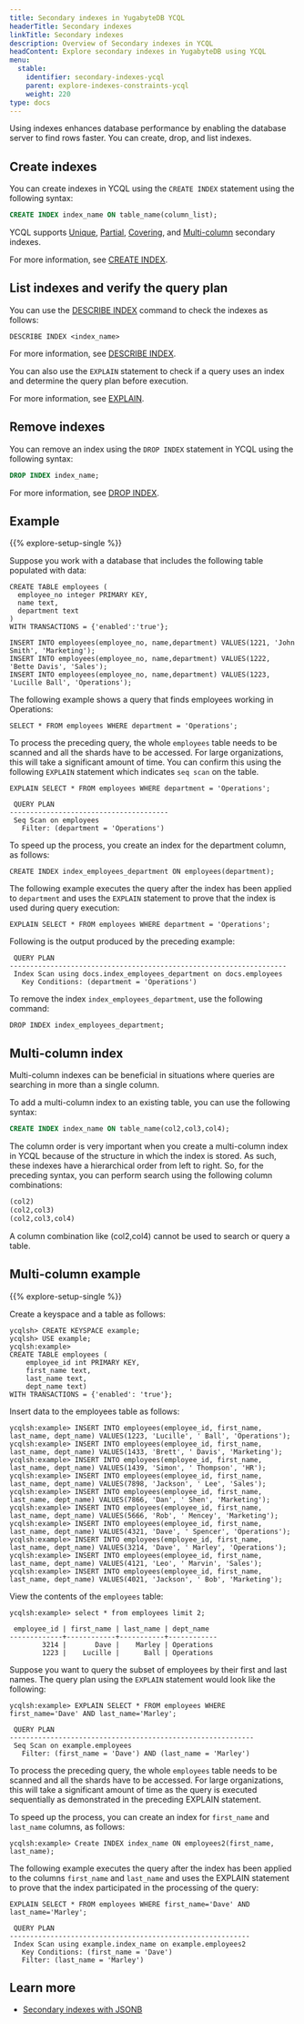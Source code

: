 ```yaml
---
title: Secondary indexes in YugabyteDB YCQL
headerTitle: Secondary indexes
linkTitle: Secondary indexes
description: Overview of Secondary indexes in YCQL
headContent: Explore secondary indexes in YugabyteDB using YCQL
menu:
  stable:
    identifier: secondary-indexes-ycql
    parent: explore-indexes-constraints-ycql
    weight: 220
type: docs
---
```


Using indexes enhances database performance by enabling the database server to find rows faster. You can create, drop, and list indexes.

## Create indexes

You can create indexes in YCQL using the `CREATE INDEX` statement using the following syntax:

```sql
CREATE INDEX index_name ON table_name(column_list);
```

YCQL supports [Unique](../unique-index-ycql/), [Partial](../partial-index-ycql/), [Covering](../covering-index-ycql/), and [Multi-column](#multi-column-index) secondary indexes.

For more information, see [CREATE INDEX](../../../../api/ycql/ddl_create_index/).

## List indexes and verify the query plan

You can use the [DESCRIBE INDEX](../../../../admin/ycqlsh/#describe) command to check the indexes as follows:

```cql
DESCRIBE INDEX <index_name>
```

For more information, see [DESCRIBE INDEX](../../../../admin/ycqlsh/#describe).

You can also use the `EXPLAIN` statement to check if a query uses an index and determine the query plan before execution.

For more information, see [EXPLAIN](../../../../api/ycql/explain/).

## Remove indexes

You can remove an index using the `DROP INDEX` statement in YCQL using the following syntax:

```sql
DROP INDEX index_name;
```

For more information, see [DROP INDEX](../../../../api/ycql/ddl_drop_index/).

## Example

{{% explore-setup-single %}}

Suppose you work with a database that includes the following table populated with data:

```cql
CREATE TABLE employees (
  employee_no integer PRIMARY KEY,
  name text,
  department text
)
WITH TRANSACTIONS = {'enabled':'true'};
```

```cql
INSERT INTO employees(employee_no, name,department) VALUES(1221, 'John Smith', 'Marketing');
INSERT INTO employees(employee_no, name,department) VALUES(1222, 'Bette Davis', 'Sales');
INSERT INTO employees(employee_no, name,department) VALUES(1223, 'Lucille Ball', 'Operations');
```

The following example shows a query that finds employees working in Operations:

```cql
SELECT * FROM employees WHERE department = 'Operations';
```

To process the preceding query, the whole `employees` table needs to be scanned and all the shards have to be accessed. For large organizations, this will take a significant amount of time. You can confirm this using the following `EXPLAIN` statement which indicates `seq scan` on the table.

```cql
EXPLAIN SELECT * FROM employees WHERE department = 'Operations';
```

```output
 QUERY PLAN
---------------------------------------
 Seq Scan on employees
   Filter: (department = 'Operations')
```

To speed up the process, you create an index for the department column, as follows:

```cql
CREATE INDEX index_employees_department ON employees(department);
```

The following example executes the query after the index has been applied to `department` and uses the `EXPLAIN` statement to prove that the index is used during query execution:

```cql
EXPLAIN SELECT * FROM employees WHERE department = 'Operations';
```

Following is the output produced by the preceding example:

```output
 QUERY PLAN
--------------------------------------------------------------------
 Index Scan using docs.index_employees_department on docs.employees
   Key Conditions: (department = 'Operations')
```

To remove the index `index_employees_department`, use the following command:

```cql
DROP INDEX index_employees_department;
```

## Multi-column index

Multi-column indexes can be beneficial in situations where queries are searching in more than a single column.

To add a multi-column index to an existing table, you can use the following syntax:

```sql
CREATE INDEX index_name ON table_name(col2,col3,col4);
```

The column order is very important when you create a multi-column index in YCQL because of the structure in which the index is stored. As such, these indexes have a hierarchical order from left to right. So, for the preceding syntax, you can perform search using the following column combinations:

```sql
(col2)
(col2,col3)
(col2,col3,col4)
```

A column combination like (col2,col4) cannot be used to search or query a table.

## Multi-column example

{{% explore-setup-single %}}

Create a keyspace and a table as follows:

```cql
ycqlsh> CREATE KEYSPACE example;
ycqlsh> USE example;
ycqlsh:example>
CREATE TABLE employees (
    employee_id int PRIMARY KEY,
    first_name text,
    last_name text,
    dept_name text)
WITH TRANSACTIONS = {'enabled': 'true'};
```

Insert data to the employees table as follows:

```cql
ycqlsh:example> INSERT INTO employees(employee_id, first_name, last_name, dept_name) VALUES(1223, 'Lucille', ' Ball', 'Operations');
ycqlsh:example> INSERT INTO employees(employee_id, first_name, last_name, dept_name) VALUES(1433, 'Brett', ' Davis', 'Marketing');
ycqlsh:example> INSERT INTO employees(employee_id, first_name, last_name, dept_name) VALUES(1439, 'Simon', ' Thompson', 'HR');
ycqlsh:example> INSERT INTO employees(employee_id, first_name, last_name, dept_name) VALUES(7898, 'Jackson', ' Lee', 'Sales');
ycqlsh:example> INSERT INTO employees(employee_id, first_name, last_name, dept_name) VALUES(7866, 'Dan', ' Shen', 'Marketing');
ycqlsh:example> INSERT INTO employees(employee_id, first_name, last_name, dept_name) VALUES(5666, 'Rob', ' Mencey', 'Marketing');
ycqlsh:example> INSERT INTO employees(employee_id, first_name, last_name, dept_name) VALUES(4321, 'Dave', ' Spencer', 'Operations');
ycqlsh:example> INSERT INTO employees(employee_id, first_name, last_name, dept_name) VALUES(3214, 'Dave', ' Marley', 'Operations');
ycqlsh:example> INSERT INTO employees(employee_id, first_name, last_name, dept_name) VALUES(4121, 'Leo', ' Marvin', 'Sales');
ycqlsh:example> INSERT INTO employees(employee_id, first_name, last_name, dept_name) VALUES(4021, 'Jackson', ' Bob', 'Marketing');
```

View the contents of the `employees` table:

```cql
ycqlsh:example> select * from employees limit 2;
```

```output
 employee_id | first_name | last_name | dept_name
-------------+------------+-----------+------------
        3214 |       Dave |    Marley | Operations
        1223 |    Lucille |      Ball | Operations
```

Suppose you want to query the subset of employees by their first and last names. The query plan using the `EXPLAIN` statement would look like the following:

```cql
ycqlsh:example> EXPLAIN SELECT * FROM employees WHERE first_name='Dave' AND last_name='Marley';
```

```output
 QUERY PLAN
------------------------------------------------------------
 Seq Scan on example.employees
   Filter: (first_name = 'Dave') AND (last_name = 'Marley')
```

To process the preceding query, the whole `employees` table needs to be scanned and all the shards have to be accessed. For large organizations, this will take a significant amount of time as the query is executed sequentially as demonstrated in the preceding EXPLAIN statement.

To speed up the process, you can create an index for `first_name` and `last_name` columns, as follows:

```cql
ycqlsh:example> Create INDEX index_name ON employees2(first_name, last_name);
```

The following example executes the query after the index has been applied to the columns `first_name` and `last_name` and uses the EXPLAIN statement to prove that the index participated in the processing of the query:

```cql
EXPLAIN SELECT * FROM employees WHERE first_name='Dave' AND last_name='Marley';
```

```output
 QUERY PLAN
-----------------------------------------------------------
 Index Scan using example.index_name on example.employees2
   Key Conditions: (first_name = 'Dave')
   Filter: (last_name = 'Marley')
```

## Learn more

- [Secondary indexes with JSONB](../secondary-indexes-with-jsonb-ycql/)
